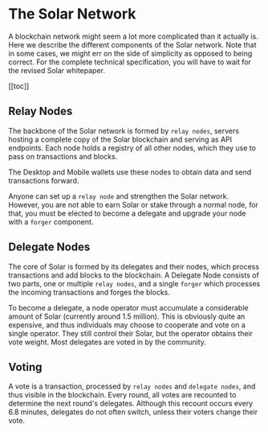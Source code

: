 # The Solar Network

A blockchain network might seem a lot more complicated than it actually is. Here we describe the different components of the Solar network. Note that in some cases, we might err on the side of simplicity as opposed to being correct. For the complete technical specification, you will have to wait for the revised Solar whitepaper.

[[toc]]

## Relay Nodes

The backbone of the Solar network is formed by `relay nodes`, servers hosting a complete copy of the Solar blockchain and serving as API endpoints. Each node holds a registry of all other nodes, which they use to pass on transactions and blocks.

The Desktop and Mobile wallets use these nodes to obtain data and send transactions forward.

Anyone can set up a `relay node` and strengthen the Solar network. However, you are not able to earn Solar or stake through a normal node, for that, you must be elected to become a delegate and upgrade your node with a `forger` component.

## Delegate Nodes

The core of Solar is formed by its delegates and their nodes, which process transactions and add blocks to the blockchain. A Delegate Node consists of two parts, one or multiple `relay nodes`, and a single `forger` which processes the incoming transactions and forges the blocks.

To become a delegate, a node operator must accumulate a considerable amount of Solar (currently around 1.5 million). This is obviously quite an expensive, and thus individuals may choose to cooperate and vote on a single operator. They still control their Solar, but the operator obtains their vote weight. Most delegates are voted in by the community.

## Voting

A vote is a transaction, processed by `relay nodes` and `delegate nodes`, and thus visible in the blockchain. Every round, all votes are recounted to determine the next round's delegates. Although this recount occurs every 6.8 minutes, delegates do not often switch, unless their voters change their vote.
